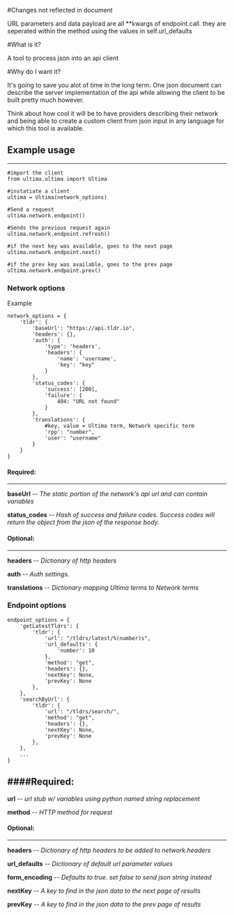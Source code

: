 #Changes not reflected in document

URL parameters and data payload are all **kwargs of endpoint.call.  they are seperated within the method using the values in self.url_defaults

#What is it?

A tool to process json into an api client

#Why do I want it?

It's going to save you alot of time in the long term. One json document can describe the server implementation of the api while allowing the client to be built pretty much however.

Think about how cool it will be to have providers describing their network and being able to create a custom client from json input in any language for which this tool is available.

## Example usage
----------------
    #import the client
    from ultima.ultima import Ultima

    #instatiate a client
    ultima = Ultima(network_options)

	#Send a request
    ultima.network.endpoint()

	#Sends the previous request again
    ultima.network.endpoint.refresh()

	#if the next key was available, goes to the next page
    ultima.network.endpoint.next()

	#if the prev key was available, goes to the prev page
    ultima.network.endpoint.prev()

### Network options
Example

    network_options = {
        'tldr': {
            'baseUrl': "https://api.tldr.io",
            'headers': {},
            'auth': {
                'type': 'headers',
                'headers': {
                    'name': 'username',
                    'key': "key"
                }
            },
            'status_codes': {
                'success': [200],
                'failure': {
                    404: "URL not found"
                }
            },
            'translations': {
                #key, value = Ultima term, Network specific term
                'rpp': "number",
                'user': "username"
            }
        }
    }



#### Required:
--------------
**baseUrl** -- *The static portion of the network's api url and can contain variables*

**status_codes** -- *Hash of success and failure codes.  Success codes will return the object from the json of the response body.*


#### Optional:
--------------
**headers** -- *Dictionary of http headers*

**auth** -- *Auth settings.*

**translations** -- *Dictionary mapping Ultima terms to Network terms*

### Endpoint options

    endpoint_options = {
        'getLatestTldrs': {
            'tldr': {
                'url': "/tldrs/latest/%(number)s",
                'url_defaults': {
                    'number': 10
                },
                'method': "get",
                'headers': {},
                'nextKey': None,
                'prevKey': None
            },
        },
        'searchByUrl': {
            'tldr': {
                'url': "/tldrs/search/",
                'method': "get",
                'headers': {},
                'nextKey': None,
                'prevKey': None
            },
        },
        ...
    }

####Required:
-------------
**url** -- *url stub w/ variables using python named string replacement*

**method** -- *HTTP method for request*

#### Optional:
--------------
**headers** -- *Dictionary of http headers to be added to network.headers*

**url_defaults** -- *Dictionary of default url parameter values*

**form_encoding** -- *Defaults to true.  set false to send json string instead*

**nextKey** -- *A key to find in the json data to the next page of results*

**prevKey** -- *A key to find in the json data to the prev page of results*
